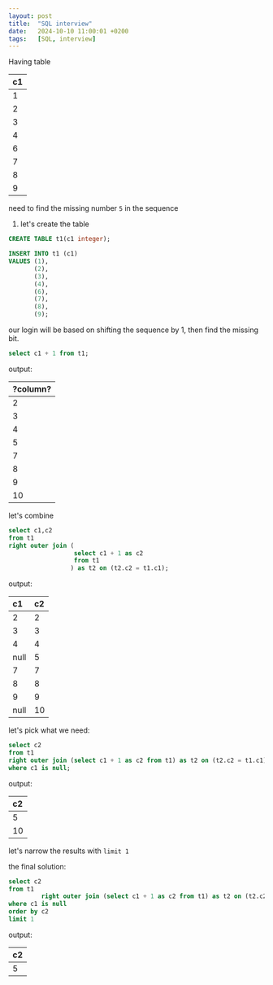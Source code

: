 ```yaml
---
layout: post
title:  "SQL interview"
date:   2024-10-10 11:00:01 +0200
tags:   [SQL, interview]
---
```


Having table

| c1 |
|:---|
| 1  |
| 2  |
| 3  |
| 4  |
| 6  |
| 7  |
| 8  |
| 9  |

need to find the missing number `5` in the sequence

1. let's create the table

```sql
CREATE TABLE t1(c1 integer);

INSERT INTO t1 (c1)
VALUES (1),
       (2),
       (3),
       (4),
       (6),
       (7),
       (8),
       (9);
```

our login will be based on shifting the sequence by 1,
then find the missing bit.

```sql
select c1 + 1 from t1;
```
output:

| ?column? |
|:---------|
| 2        |
| 3        |
| 4        |
| 5        |
| 7        |
| 8        |
| 9        |
| 10       |

let's combine

```sql
select c1,c2
from t1
right outer join (
                  select c1 + 1 as c2 
                  from t1
                 ) as t2 on (t2.c2 = t1.c1);

```
output:

| c1   | c2 |
|:-----|:---|
| 2    | 2  |
| 3    | 3  |
| 4    | 4  |
| null | 5  |
| 7    | 7  |
| 8    | 8  |
| 9    | 9  |
| null | 10 |

let's pick what we need:

```sql
select c2
from t1
right outer join (select c1 + 1 as c2 from t1) as t2 on (t2.c2 = t1.c1)
where c1 is null;

```

output:

| c2 |
|:---|
| 5  |
| 10 |

let's narrow the results with `limit 1`

the final solution: 

```sql
select c2
from t1
         right outer join (select c1 + 1 as c2 from t1) as t2 on (t2.c2 = t1.c1)
where c1 is null
order by c2
limit 1
```

output:

| c2 |
|:---|
| 5  |
